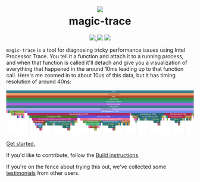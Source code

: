 <h1 align="center">
  <img src="https://user-images.githubusercontent.com/128969/160158687-fc4c1725-33df-46d0-a691-48276e96058a.svg" width="150px"/>
  <br/>
  magic-trace
</h1>
  <p align="center">
    <a href="https://github.com/janestreet/magic-trace/actions?query=workflow%3Abuild" alt="Linux Build Status">
      <img src="https://img.shields.io/github/workflow/status/janestreet/magic-trace/build?logo=github&style=flat-square"/>
  </a>
  <img src="https://img.shields.io/github/v/tag/janestreet/magic-trace?label=version&style=flat-square"/>
  <img src="https://img.shields.io/github/license/janestreet/magic-trace?style=flat-square"/>
</p>

`magic-trace` is a tool for diagnosing tricky performance issues using
Intel Processor Trace. You tell it a function and attach it to a
running process, and when that function is called it'll detach and give
you a visualization of everything that happened in the around 10ms
leading up to that function call. Here's me zoomed in to about 10us of
this data, but it has timing resolution of around 40ns:

![10us of OCaml program startup](docs/assets/example-trace.png) 

[Get started.](https://github.com/janestreet/magic-trace/wiki/Getting-started)

If you'd like to contribute, follow the [Build instructions](https://github.com/janestreet/magic-trace/wiki/Build-instructions).

If you're on the fence about trying this out, we've collected some [testimonials](https://github.com/janestreet/magic-trace/wiki/Unsolicited-reviews) from other users.
